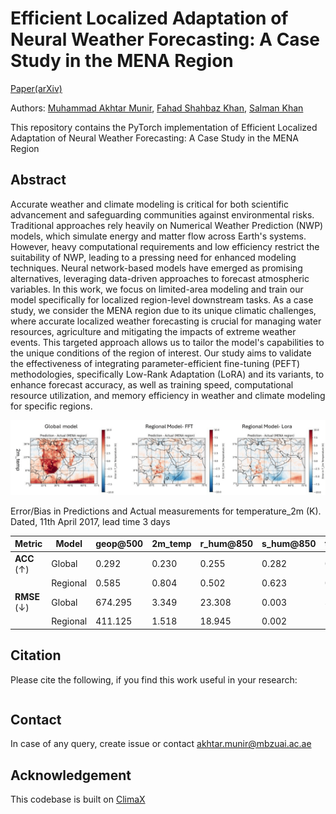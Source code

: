 # Efficient Localized Adaptation of Neural Weather Forecasting: A Case Study in the MENA Region 

[Paper(arXiv)](TBA)

Authors: [Muhammad Akhtar Munir](https://scholar.google.com.pk/citations?user=sT-epZAAAAAJ&hl=en), [Fahad Shahbaz Khan](https://scholar.google.es/citations?user=zvaeYnUAAAAJ&hl=en), [Salman Khan](https://salman-h-khan.github.io/)

This repository contains the PyTorch implementation of Efficient Localized Adaptation of Neural Weather Forecasting: A Case Study in the MENA Region

## Abstract
Accurate weather and climate modeling is critical for both scientific advancement and safeguarding communities against environmental risks. Traditional approaches rely heavily on Numerical Weather Prediction (NWP) models, which simulate energy and matter flow across Earth's systems. However, heavy computational requirements and low efficiency restrict the suitability of NWP, leading to a pressing need for enhanced modeling techniques. Neural network-based models have emerged as promising alternatives, leveraging data-driven approaches to forecast atmospheric variables. In this work, we focus on limited-area modeling and train our model specifically for localized region-level downstream tasks. As a case study, we consider the MENA region due to its unique climatic challenges, where accurate localized weather forecasting is crucial for managing water resources, agriculture and mitigating the impacts of extreme weather events. This targeted approach allows us to tailor the model's capabilities to the unique conditions of the region of interest. Our study aims to validate the effectiveness of integrating parameter-efficient fine-tuning (PEFT) methodologies, specifically Low-Rank Adaptation (LoRA) and its variants, to enhance forecast accuracy, as well as training speed, computational resource utilization, and memory efficiency in weather and climate modeling for specific regions.

![alt text](ClimaX_vis_mena.png)

Error/Bias in Predictions and Actual measurements for temperature\_2m (K). Dated, 11th April 2017, lead time 3 days

| **Metric**                       | **Model**  | **geop@500** | **2m_temp** | **r_hum@850** | **s_hum@850** | **temp@850** | **10m_u_wind** | **10m_v_wind** |
|----------------------------------|------------|---------------|--------------|----------------|---------------|---------------|-----------------|-----------------|
| **ACC** (↑)                      | Global     | 0.292         | 0.230        | 0.255          | 0.282         | 0.246         | 0.287           | 0.238           |
|                                  | Regional   | 0.585         | 0.804        | 0.502          | 0.623         | 0.620         | 0.570           | 0.517           |
| **RMSE** (↓)                     | Global     | 674.295       | 3.349        | 23.308         | 0.003         | 3.561         | 3.733           | 4.162           |
|                                  | Regional   | 411.125       | 1.518        | 18.945         | 0.002         | 2.366         | 2.931           | 3.219           |


## Citation

Please cite the following, if you find this work useful in your research:

```bibtex

```

## Contact
In case of any query, create issue or contact akhtar.munir@mbzuai.ac.ae 

## Acknowledgement
This codebase is built on <a href="https://github.com/microsoft/ClimaX">ClimaX</a>


